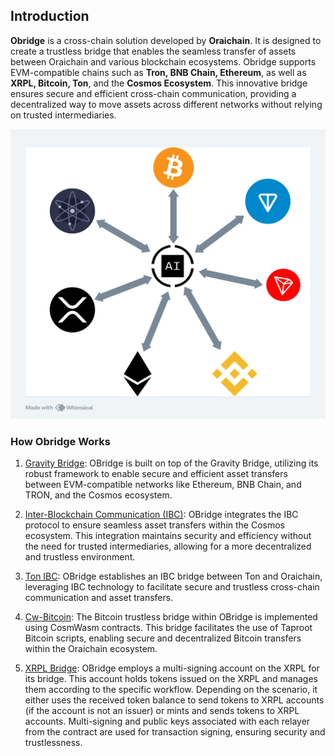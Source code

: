 ## Introduction

**Obridge** is a cross-chain solution developed by **Oraichain**. It is designed to create a trustless bridge that enables the seamless transfer of assets between Oraichain and various blockchain ecosystems. Obridge supports EVM-compatible chains such as **Tron, BNB Chain, Ethereum**, as well as **XRPL, Bitcoin, Ton**, and the **Cosmos Ecosystem**. This innovative bridge ensures secure and efficient cross-chain communication, providing a decentralized way to move assets across different networks without relying on trusted intermediaries.

![Obridge Connecting Oraichain to Various Blockchains](./image/obridge_universal.png)

### How Obridge Works

1. [Gravity Bridge](): OBridge is built on top of the Gravity Bridge, utilizing its robust framework to enable secure and efficient asset transfers between EVM-compatible networks like Ethereum, BNB Chain, and TRON, and the Cosmos ecosystem.

2. [Inter-Blockchain Communication (IBC)](): OBridge integrates the IBC protocol to ensure seamless asset transfers within the Cosmos ecosystem. This integration maintains security and efficiency without the need for trusted intermediaries, allowing for a more decentralized and trustless environment.

3. [Ton IBC](): OBridge establishes an IBC bridge between Ton and Oraichain, leveraging IBC technology to facilitate secure and trustless cross-chain communication and asset transfers.

4. [Cw-Bitcoin](): The Bitcoin trustless bridge within OBridge is implemented using CosmWasm contracts. This bridge facilitates the use of Taproot Bitcoin scripts, enabling secure and decentralized Bitcoin transfers within the Oraichain ecosystem.

5. [XRPL Bridge](): OBridge employs a multi-signing account on the XRPL for its bridge. This account holds tokens issued on the XRPL and manages them according to the specific workflow. Depending on the scenario, it either uses the received token balance to send tokens to XRPL accounts (if the account is not an issuer) or mints and sends tokens to XRPL accounts. Multi-signing and public keys associated with each relayer from the contract are used for transaction signing, ensuring security and trustlessness.

